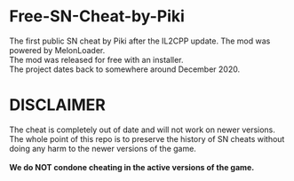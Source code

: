 # Free-SN-Cheat-by-Piki
The first public SN cheat by Piki after the IL2CPP update. The mod was powered by MelonLoader. </br>
The mod was released for free with an installer. </br>
The project dates back to somewhere around December 2020.

# DISCLAIMER
The cheat is completely out of date and will not work on newer versions. <br/>
The whole point of this repo is to preserve the history of SN cheats without doing any harm to the newer versions of the game. </br>
</br>
**We do NOT condone cheating in the active versions of the game.**
